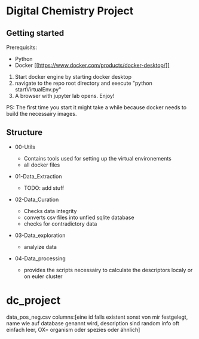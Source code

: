 # Digital Chemistry Project
## Getting started

Prerequisits:
* Python
* Docker [[https://www.docker.com/products/docker-desktop/]]

1. Start docker engine by starting docker desktop
2. navigate to the repo root directory and execute "python startVirtualEnv.py"
3. A browser with jupyter lab opens. Enjoy!

PS: The first time you start it might take a while because docker needs to build the necessairy images.

## Structure

* 00-Utils
    * Contains tools used for setting up the virtual environements
    * all docker files

* 01-Data_Extraction
    * TODO: add stuff

* 02-Data_Curation
    * Checks data integrity
    * converts csv files into unfied sqlite database
    * checks for contradictory data

* 03-Data_exploration
    * analyize data

* 04-Data_processing
    * provides the scripts necessairy to calculate the descriptors localy or on euler cluster



# dc_project

data_pos_neg.csv columns:\[eine id falls existent sonst von mir festgelegt, name wie auf database genannt wird, description sind random info oft einfach leer, OX= organism oder spezies oder ähnlich\]



